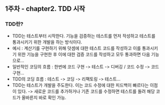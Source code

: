 ## 1주차 - chapter2. TDD 시작

### TDD란?
- TDD는 테스트부터 시작한다. 기능을 검증하는 테스트를 먼저 작성하고 테스트를 통과시키기 위한 개발을 하는 방식이다.           
- 예시 : 계산기를 구현하기 위해 덧셈에 대한 테스트 코드를 작성하고 이를 통과시키기 위한 기능을 구현한 후 이에 대한 검증 코드를 작성하고 모두 통과하면 다음 기능으로...
- 일반적인 코딩의 흐름 : 한번에 코드 구현 -> 테스트 -> 디버깅 / 코드 수정 -> 코드 구현...          
- TDD의 코딩 흐름 : 테스트 -> 코딩 -> 리팩토링 -> 테스트...
- TDD는 테스트가 개발을 주도한다. 이는 코드 수정에 대한 피드백이 빠르다는 이점이 있다. -> 새로운 코드를 추가하거나 기존 코드를 수정하면 테스트를 돌려 해당 코드가 올바른지 바로 확인 가능.            
